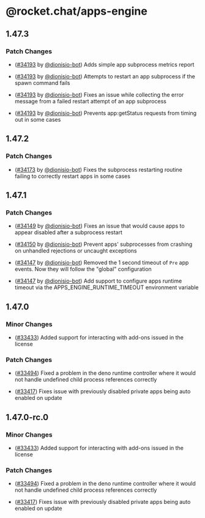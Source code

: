 # @rocket.chat/apps-engine

## 1.47.3

### Patch Changes

- ([#34193](https://github.com/RocketChat/Rocket.Chat/pull/34193) by [@dionisio-bot](https://github.com/dionisio-bot)) Adds simple app subprocess metrics report

- ([#34193](https://github.com/RocketChat/Rocket.Chat/pull/34193) by [@dionisio-bot](https://github.com/dionisio-bot)) Attempts to restart an app subprocess if the spawn command fails

- ([#34193](https://github.com/RocketChat/Rocket.Chat/pull/34193) by [@dionisio-bot](https://github.com/dionisio-bot)) Fixes an issue while collecting the error message from a failed restart attempt of an app subprocess

- ([#34193](https://github.com/RocketChat/Rocket.Chat/pull/34193) by [@dionisio-bot](https://github.com/dionisio-bot)) Prevents app:getStatus requests from timing out in some cases

## 1.47.2

### Patch Changes

- ([#34173](https://github.com/RocketChat/Rocket.Chat/pull/34173) by [@dionisio-bot](https://github.com/dionisio-bot)) Fixes the subprocess restarting routine failing to correctly restart apps in some cases

## 1.47.1

### Patch Changes

- ([#34149](https://github.com/RocketChat/Rocket.Chat/pull/34149) by [@dionisio-bot](https://github.com/dionisio-bot)) Fixes an issue that would cause apps to appear disabled after a subprocess restart

- ([#34150](https://github.com/RocketChat/Rocket.Chat/pull/34150) by [@dionisio-bot](https://github.com/dionisio-bot)) Prevent apps' subprocesses from crashing on unhandled rejections or uncaught exceptions

- ([#34147](https://github.com/RocketChat/Rocket.Chat/pull/34147) by [@dionisio-bot](https://github.com/dionisio-bot)) Removed the 1 second timeout of `Pre` app events. Now they will follow the "global" configuration

- ([#34147](https://github.com/RocketChat/Rocket.Chat/pull/34147) by [@dionisio-bot](https://github.com/dionisio-bot)) Add support to configure apps runtime timeout via the APPS_ENGINE_RUNTIME_TIMEOUT environment variable

## 1.47.0

### Minor Changes

- ([#33433](https://github.com/RocketChat/Rocket.Chat/pull/33433)) Added support for interacting with add-ons issued in the license

### Patch Changes

- ([#33494](https://github.com/RocketChat/Rocket.Chat/pull/33494)) Fixed a problem in the deno runtime controller where it would not handle undefined child process references correctly

- ([#33417](https://github.com/RocketChat/Rocket.Chat/pull/33417)) Fixes issue with previously disabled private apps being auto enabled on update

## 1.47.0-rc.0

### Minor Changes

- ([#33433](https://github.com/RocketChat/Rocket.Chat/pull/33433)) Added support for interacting with add-ons issued in the license

### Patch Changes

- ([#33494](https://github.com/RocketChat/Rocket.Chat/pull/33494)) Fixed a problem in the deno runtime controller where it would not handle undefined child process references correctly

- ([#33417](https://github.com/RocketChat/Rocket.Chat/pull/33417)) Fixes issue with previously disabled private apps being auto enabled on update
